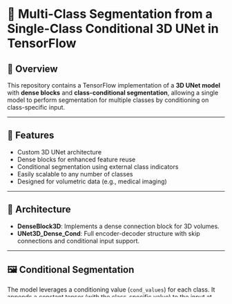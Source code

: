 # 🧠 Multi-Class Segmentation from a Single-Class Conditional 3D UNet in TensorFlow

## 📌 Overview

This repository contains a TensorFlow implementation of a **3D UNet model** with **dense blocks** and **class-conditional segmentation**, allowing a single model to perform segmentation for multiple classes by conditioning on class-specific input.

---

## 🚀 Features

- Custom 3D UNet architecture  
- Dense blocks for enhanced feature reuse  
- Conditional segmentation using external class indicators  
- Easily scalable to any number of classes  
- Designed for volumetric data (e.g., medical imaging)  

---

## 🧱 Architecture

- **DenseBlock3D**: Implements a dense connection block for 3D volumes.
- **UNet3D_Dense_Cond**: Full encoder-decoder structure with skip connections and conditional input support.

---

## 🖼️ Conditional Segmentation

The model leverages a conditioning value (`cond_values`) for each class. It appends a constant tensor (with the class-specific value) to the input at **each stage of the network**, guiding the segmentation process for the selected class.

---

## 🛠️ Installation

```bash
pip install tensorflow
from your_model_file import UNet3D_Dense_Cond
import tensorflow as tf

# Initialize model
model = UNet3D_Dense_Cond(in_channels=1, num_classes=4, cond_values=[0.2, 0.4, 0.6, 0.8])

# Input tensor shape: [batch, depth, height, width, channels]
input_tensor = tf.random.normal([1, 64, 128, 128, 1])

# Forward pass for class index 2
output = model(input_tensor, class_idx=2)

print("Output shape:", output.shape)
## 🧪 Testing

To run the test script and see the model output, use:

```bash
python MultiClass\ Segemention\ from\ Single\ Class\ TenserFlow.py
Output shape: (1, 64, 128, 128, 1)
